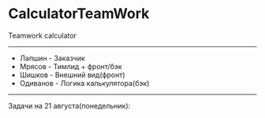 # CalculatorTeamWork
Teamwork calculator

***********************************
* Лапшин - Заказчик
* Мрясов - Тимлид + фронт/бэк
* Шишков - Внешний вид(фронт)
* Одиванов - Логика калькулятора(бэк)
***********************************


Задачи на 21 августа(понедельник):
